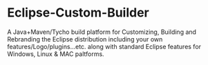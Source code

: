 # Eclipse-Custom-Builder
A Java+Maven/Tycho build platform for Customizing, Building and Rebranding the Eclipse distribution including your own features/Logo/plugins…etc. along with standard Eclipse features for Windows, Linux &amp; MAC paltforms.

